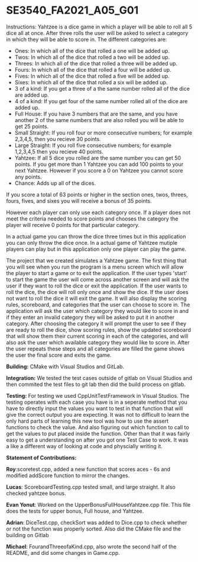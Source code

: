 # SE3540_FA2021_A05_G01

Instructions: Yahtzee is a dice game in which a player will be able to roll all 5 dice all at once. After three rolls the user will be asked to select a category in which they will be able to score in. The different categories are:

- Ones: In which all of the dice that rolled a one will be added up.
- Twos: In which all of the dice that rolled a two will be added up.
- Threes: In which all of the dice that rolled a three will be added up.
- Fours: In which all of the dice that rolled a four will be added up.
- Fives: In which all of the dice that rolled a five  will be added up.
- Sixes: In which all of the dice that rolled a six will be added up.
- 3 of a kind: If you get a three of a the same number rolled all of the dice are added up.
- 4 of a kind: If you get four of the same number rolled all of the dice are added up.
- Full House: If you have 3 numbers that are the same, and you have another 2 of the same numbers that are also rolled you will be able to get 25 points.
- Small Straight: If you roll four or more consecutive numbers; for example 2,3,4,5, then you recieve 30 points.
- Large Straight: If you roll five consecutive numbers; for example 1,2,3,4,5 then you recieve 40 points.
- Yahtzee: If all 5 dice you rolled are the same number you can get 50 points. If you get more than 1 Yahtzee you can add 100 points to your next Yahtzee. However if you score a 0 on Yahtzee you cannot score any points.
- Chance: Adds up all of the dices.

If you score a total of 63 points or higher in the section ones, twos, threes, fours,  fives, and sixes you will receive a bonus of 35 points.

However each player can only use each category once. If a player does not meet the criteria needed to score points and chooses the category the player will receive 0 points for that particular category.

In a actual game you can throw the dice three times but in this application you can only throw the dice once. In a actual game of Yahtzee mutiple players can play but in this application only one player can play the game. 



The project that we created simulates a Yahtzee game. The first thing that you will see when you run the program is a menu screen which will allow the player to start a game or to exit the application. If the user types 'start' to start the game the user will come across another screen and will ask the user if they want to roll the dice or exit the application. If the user wants to roll the dice, the dice will roll only once and show the dice. If the user does not want to roll the dice it will exit the game. It will also display the scoring rules, scoreboard, and categories that the user can choose to score in. The application will ask the user which category they would like to score in and if they enter an invalid category they will be asked to put it in another category. After choosing the category it will prompt the user to see if they are ready to roll the dice, show scoring rules, show the updated scoreboard that will show them their current scoring in each of the categories, and will also ask the user which available category they would like to score in. After the user repeats these steps and all categories are filled the game shows the user the final score and exits the game. 

**Building:** CMake with Visual Studios and GitLab.

**Integration:** We tested the test cases outside of gitlab on Visual Studios and then commited the test files to git lab then did the build process on gitlab.

**Testing:** For testing we used CppUnitTestFramework in Visual Studios. The testing operates with each case you have is in a seperate method that you have to directly input the values you want to test in that function that will give the correct output you are expecting. It was not to difficult to learn the only hard parts of learning this new tool was how to use the assert functions to check the value. And also figuring out which function to call to get the values to put placed inside the function. Other than that it was fairly easy to get a understanding on after you got one Test Case to work. It was a like a different way of looking at code and physcially writing it.

**Statement of Contributions:** 

**Roy**:scoretest.cpp, added a new function that scores aces - 6s and modified addScore function to mirror the changes.

**Lucas**: ScoreboardTesting.cpp tested small, and large straight. It also checked yahtzee bonus. 

**Evan Yonut**: Worked on the UpperBonusFullHouseYahtzee.cpp file. This file does the tests for upper bonus, Full house, and Yahtzee. 

**Adrian**: DiceTest.cpp, checkSort was added to Dice.cpp to check whether or not the function was properly sorted. Also did the CMake file and the building on Gitlab

**Michael**: FourandThreeofaKind.cpp, also wrote the second half of the README, and did some changes in Game.cpp.


